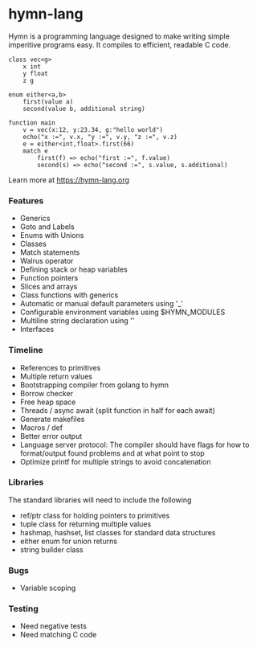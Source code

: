 # hymn-lang
Hymn is a programming language designed to make writing simple imperitive programs easy.
It compiles to efficient, readable C code.

```
class vec<g>
    x int
    y float
    z g

enum either<a,b>
    first(value a)
    second(value b, additional string)

function main   
    v = vec(x:12, y:23.34, g:"hello world")
    echo("x :=", v.x, "y :=", v.y, "z :=", v.z)
    e = either<int,float>.first(66)
    match e
        first(f) => echo("first :=", f.value)
        second(s) => echo("second :=", s.value, s.additional)
```

Learn more at https://hymn-lang.org

### Features
* Generics
* Goto and Labels
* Enums with Unions
* Classes
* Match statements
* Walrus operator
* Defining stack or heap variables
* Function pointers
* Slices and arrays
* Class functions with generics
* Automatic or manual default parameters using '_'
* Configurable environment variables using $HYMN_MODULES
* Multiline string declaration using '\'
* Interfaces

### Timeline
* References to primitives
* Multiple return values
* Bootstrapping compiler from golang to hymn
* Borrow checker
* Free heap space
* Threads / async await (split function in half for each await)
* Generate makefiles
* Macros / def
* Better error output
* Language server protocol: The compiler should have flags for how to format/output found problems and at what point to stop
* Optimize printf for multiple strings to avoid concatenation

### Libraries
The standard libraries will need to include the following
* ref/ptr class for holding pointers to primitives
* tuple class for returning multiple values
* hashmap, hashset, list classes for standard data structures
* either enum for union returns
* string builder class

### Bugs
* Variable scoping

### Testing
* Need negative tests
* Need matching C code
